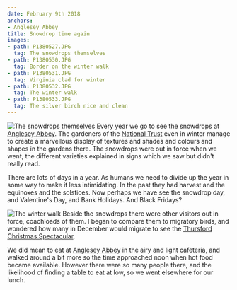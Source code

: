 ```yaml
---
date: February 9th 2018
anchors:
- Anglesey Abbey
title: Snowdrop time again
images:
- path: P1380527.JPG
  tag: The snowdrops themselves
- path: P1380530.JPG
  tag: Border on the winter walk
- path: P1380531.JPG
  tag: Virginia clad for winter
- path: P1380532.JPG
  tag: The winter walk
- path: P1380533.JPG
  tag: The silver birch nice and clean
---
```

![The snowdrops themselves](P1380527.JPG)
Every year we go to see the snowdrops at [Anglesey Abbey](https://www.nationaltrust.org.uk/anglesey-abbey-gardens-and-lode-mill). The gardeners of the
[National Trust](https://www.nationaltrust.org.uk/) even in winter manage to create a marvellous display of
textures and shades and colours and shapes in the gardens there. The snowdrops
were out in force when we went, the different varieties explained in signs
which we saw but didn't really read.

There are lots of days in a year. As humans we need to divide up the year in
some way to make it less intimidating. In the past they had harvest and the
equinoxes and the solstices. Now perhaps we have see the snowdrop day, and
Valentine's Day, and Bank Holidays. And Black Fridays?

![The winter walk](P1380532.JPG)
Beside the snowdrops there were other visitors out in force, coachloads of
them. I began to compare them to migratory birds, and wondered how many
in December would migrate to see the [Thursford Christmas Spectacular](https://www.thursford.com/christmas-spectacular/).

We did mean to eat at [Anglesey Abbey](https://www.nationaltrust.org.uk/anglesey-abbey-gardens-and-lode-mill) in the airy and light cafeteria,
and walked around a bit more so the time approached noon when hot food
became available. However there were so many people there, and the
likelihood of finding a table to eat at low, so we went elsewhere for
our lunch.
